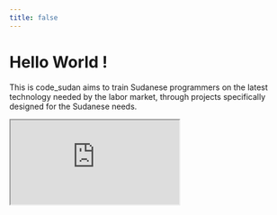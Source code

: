 ```yaml
---
title: false
---
```


# Hello World !

This is code_sudan aims to train Sudanese programmers on the latest technology needed by the labor market, through projects specifically designed for the Sudanese needs.

<iframe src="https://www.youtube.com/embed/GJvt4uuZl30"></iframe>

